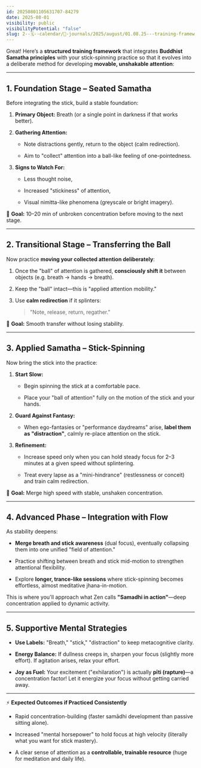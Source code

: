 ```yaml
---
id: 20250801105631707-84279
date: 2025-08-01
visibility: public
visibilityPotential: "false"
slug: 2--🗓️--calendar/📘-journals/2025/august/01.08.25---training-framework-for-samatha-and-stick-spinning
---
```



Great! Here’s a **structured training framework** that integrates **Buddhist Samatha principles** with your stick-spinning practice so that it evolves into a deliberate method for developing **movable, unshakable attention**:

---

## 1. Foundation Stage – Seated Samatha

Before integrating the stick, build a stable foundation:

1. **Primary Object:** Breath (or a single point in darkness if that works better).
    
2. **Gathering Attention:**
    
    - Note distractions gently, return to the object (calm redirection).
        
    - Aim to "collect" attention into a ball-like feeling of one-pointedness.
        
3. **Signs to Watch For:**
    
    - Less thought noise,
        
    - Increased "stickiness" of attention,
        
    - Visual nimitta-like phenomena (greyscale or bright imagery).
        

🎯 **Goal:** 10–20 min of unbroken concentration before moving to the next stage.

---

## 2. Transitional Stage – Transferring the Ball

Now practice **moving your collected attention deliberately**:

1. Once the "ball" of attention is gathered, **consciously shift it** between objects (e.g. breath → hands → breath).
    
2. Keep the "ball" intact—this is "applied attention mobility."
    
3. Use **calm redirection** if it splinters:
    
    > "Note, release, return, regather."
    

🎯 **Goal:** Smooth transfer without losing stability.

---

## 3. Applied Samatha – Stick-Spinning

Now bring the stick into the practice:

1. **Start Slow:**
    
    - Begin spinning the stick at a comfortable pace.
        
    - Place your "ball of attention" fully on the motion of the stick and your hands.
        
2. **Guard Against Fantasy:**
    
    - When ego-fantasies or "performance daydreams" arise, **label them as "distraction"**, calmly re-place attention on the stick.
        
3. **Refinement:**
    
    - Increase speed only when you can hold steady focus for 2–3 minutes at a given speed without splintering.
        
    - Treat every lapse as a "mini-hindrance" (restlessness or conceit) and train calm redirection.
        

🎯 **Goal:** Merge high speed with stable, unshaken concentration.

---

## 4. Advanced Phase – Integration with Flow

As stability deepens:

- **Merge breath and stick awareness** (dual focus), eventually collapsing them into one unified "field of attention."
    
- Practice shifting between breath and stick mid-motion to strengthen attentional flexibility.
    
- Explore **longer, trance-like sessions** where stick-spinning becomes effortless, almost meditative jhana-in-motion.
    

This is where you'll approach what Zen calls **"Samadhi in action"**—deep concentration applied to dynamic activity.

---

## 5. Supportive Mental Strategies

- **Use Labels:** "Breath," "stick," "distraction" to keep metacognitive clarity.
    
- **Energy Balance:** If dullness creeps in, sharpen your focus (slightly more effort). If agitation arises, relax your effort.
    
- **Joy as Fuel:** Your excitement ("exhilaration") is actually **pīti (rapture)**—a concentration factor! Let it energize your focus without getting carried away.
    

---

⚡ **Expected Outcomes if Practiced Consistently**

- Rapid concentration-building (faster samādhi development than passive sitting alone).
    
- Increased "mental horsepower" to hold focus at high velocity (literally what you want for stick mastery).
    
- A clear sense of attention as a **controllable, trainable resource** (huge for meditation and daily life).

